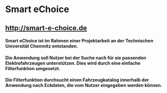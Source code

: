 # Smart eChoice
## http://smart-e-choice.de

#### Smart eChoice ist im Rahmen einer Projektarbeit an der Technischen Universität Chemnitz entstanden. 

#### Die Anwendung soll Nutzer bei der Suche nach für sie passenden Elektrofahrzeugen unterstützen. Dies wird durch eine einfache Filterfunktion umgesetzt.

#### Die Filterfunktion durchsucht einen Fahrzeugkatalog innerhalb der Anwendung nach Eckdaten, die vom Nutzer eingegeben werden können.

